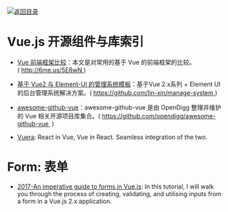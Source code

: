 [![返回目录](https://parg.co/UGo)](https://parg.co/b4z) 


 


 


 



# Vue.js 开源组件与库索引




- [Vue 前端框架比较](http://6me.us/5E8wN)：本文是对常用的基于 Vue 的前端框架的比较。( http://6me.us/5E8wN )

- [基于 Vue2 与 Element-UI 的管理系统模板](https://github.com/lin-xin/manage-system)：基于Vue 2.x系列 + Element UI 的后台管理系统解决方案。( https://github.com/lin-xin/manage-system )


- [awesome-github-vue](https://github.com/opendigg/awesome-github-vue)：awesome-github-vue 是由 OpenDigg 整理并维护的 Vue 相关开源项目库集合。( https://github.com/opendigg/awesome-github-vue  )
- [Vuera](https://parg.co/UmA): React in Vue, Vue in React. Seamless integration of the two.






# Form: 表单

- [2017-An imperative guide to forms in Vue.js](https://parg.co/UGT): In this tutorial, I will walk you through the process of creating, validating, and utilising inputs from a form in a Vue.js 2.x application.